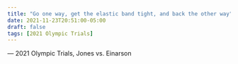 ```yaml
---
title: "Go one way, get the elastic band tight, and back the other way"
date: 2021-11-23T20:51:00-05:00
draft: false
tags: [2021 Olympic Trials]
---
```

— 2021 Olympic Trials, Jones vs. Einarson
<!--more--> 

